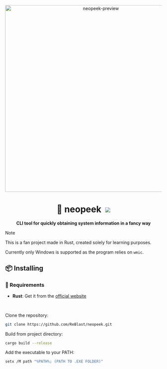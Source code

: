 <div align="center"><img src="https://i.imgur.com/dH14aVV.png" alt="neopeek-preview" border="0" width = 600></div>
<h1 align="center">🚀 neopeek &nbsp<a href="./LICENSE"><img src="https://img.shields.io/badge/license-MIT-blue.svg"></img></a></h1>
<p align="center"><strong>CLI tool for quickly obtaining system information in a fancy way</strong></p>

> [!NOTE]
> This is a fan project made in Rust, created solely for learning purposes.
>
> Currently only Windows is supported as the program relies on `wmic`.

## 📦 Installing

### 🔌 Requirements
- **Rust**: Get it from the [official website](https://www.rust-lang.org/tools/install)

<br>   

Clone the repository:
```sh
git clone https://github.com/ReBlast/neopeek.git
```

Build from project directory:
```sh
cargo build --release
```

Add the executable to your PATH:
```sh
setx /M path "%PATH%; (PATH TO .EXE FOLDER)"
```